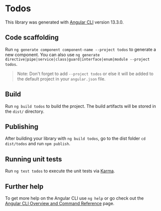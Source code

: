 # Todos

This library was generated with [Angular CLI](https://github.com/angular/angular-cli) version 13.3.0.

## Code scaffolding

Run `ng generate component component-name --project todos` to generate a new component. You can also use `ng generate directive|pipe|service|class|guard|interface|enum|module --project todos`.
> Note: Don't forget to add `--project todos` or else it will be added to the default project in your `angular.json` file. 

## Build

Run `ng build todos` to build the project. The build artifacts will be stored in the `dist/` directory.

## Publishing

After building your library with `ng build todos`, go to the dist folder `cd dist/todos` and run `npm publish`.

## Running unit tests

Run `ng test todos` to execute the unit tests via [Karma](https://karma-runner.github.io).

## Further help

To get more help on the Angular CLI use `ng help` or go check out the [Angular CLI Overview and Command Reference](https://angular.io/cli) page.
